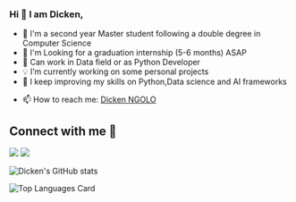 ### Hi  👋 I am Dicken,
<!--
**D-kn/D-kn** is a ✨ _special_ ✨ repository because its `README.md` (this file) appears on your GitHub profile.

Here are some ideas to get you started: -->
-  💬 I'm a second year Master student following a double degree in Computer Science 
- 🔭 I'm Looking for a graduation internship (5-6 months) ASAP
- 🎯 Can work in Data field or as Python Developer
- :bulb: I’m currently working on some personal projects
- 🌱 I keep improving my skills on Python,Data science and AI frameworks 
<!-- - 👯 I’m looking to collaborate on ... -->
<!-- - 🤔 I’m looking for help with ... -->
<!-- - 💬 Ask me about ... -->
- 📫 How to reach me: <a href="mailto:dickenmoungala@gmail.com">Dicken NGOLO</a>
<!-- - :book: Want to know me more ? : <a href="https://sites.google.com/view/rolvydickenmyblog1234/" target="_blank">My Portfolio</a> -->

<!-- - 😄 Pronouns: ... -->
<!-- - ⚡ Fun fact: ... -->

## Connect with me 📡 <br>

<a href="https://www.linkedin.com/in/d-kn/"><img src="https://img.icons8.com/color/90/000000/linkedin.png"/></a>
<a href="https://www.facebook.com/rolvy.ngolomoungala"><img src="https://img.icons8.com/fluency/90/000000/facebook-new.png"/></a><br>

<!-- [![Top Langs](https://github-readme-stats.vercel.app/api/top-langs/?username=D-kn)](https://github.com/D-kn/github-readme-stats) -->
<!-- [![Top Langs](https://github-readme-stats.vercel.app/api/top-langs/?username=D-kn&show_icons=true&theme=radical) -->

<!-- ![Github stats](https://github-readme-stats.vercel.app/api?username=D-kn&theme=highcontrast&show_icons=true&count_private=true) -->
![Dicken's GitHub stats](https://github-readme-stats.vercel.app/api?username=D-kn&theme=white&show_icons=true)

![Top Languages Card](https://github-readme-stats.vercel.app/api/top-langs/?username=D-kn)
<!-- [![Top Langs](https://github-readme-stats.vercel.app/api/top-langs/?username=D-kn&layout=compact)](https://github.com/D-kn/github-readme-stats) -->

